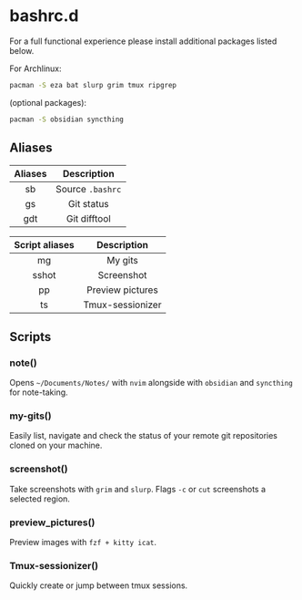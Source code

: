 # bashrc.d

For a full functional experience please install additional packages listed below.

For Archlinux:

```bash
pacman -S eza bat slurp grim tmux ripgrep
```

(optional packages):

```bash
pacman -S obsidian syncthing
```

## Aliases

| Aliases |   Description    |
| :-----: | :--------------: |
|   sb    | Source `.bashrc` |
|   gs    |    Git status    |
|   gdt   |   Git difftool   |

| Script aliases |   Description    |
| :------------: | :--------------: |
|       mg       |     My gits      |
|     sshot      |    Screenshot    |
|       pp       | Preview pictures |
|       ts       | Tmux-sessionizer |

## Scripts

### note()

Opens `~/Documents/Notes/` with `nvim` alongside with `obsidian` and `syncthing` for note-taking.

### my-gits()

Easily list, navigate and check the status of your remote git repositories cloned on your machine.

### screenshot()

Take screenshots with `grim` and `slurp`.
Flags `-c` or `cut` screenshots a selected region.

### preview_pictures()

Preview images with `fzf + kitty icat`.

### Tmux-sessionizer()

Quickly create or jump between tmux sessions.
